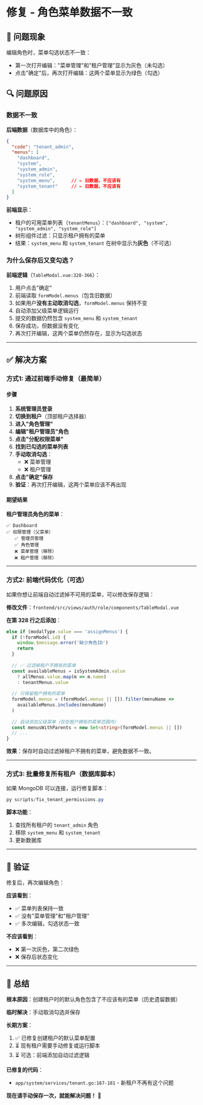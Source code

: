 # 修复 - 角色菜单数据不一致

## 🐛 问题现象

编辑角色时，菜单勾选状态不一致：
- 第一次打开编辑："菜单管理"和"租户管理"显示为灰色（未勾选）
- 点击"确定"后，再次打开编辑：这两个菜单显示为绿色（勾选）

## 🔍 问题原因

### 数据不一致

**后端数据**（数据库中的角色）：
```json
{
  "code": "tenant_admin",
  "menus": [
    "dashboard",
    "system",
    "system_admin",
    "system_role",
    "system_menu",      // ← 旧数据，不应该有
    "system_tenant"     // ← 旧数据，不应该有
  ]
}
```

**前端显示**：
- 租户的可用菜单列表（`tenantMenus`）：`["dashboard", "system", "system_admin", "system_role"]`
- 树形组件过滤：只显示租户拥有的菜单
- 结果：`system_menu` 和 `system_tenant` 在树中显示为**灰色**（不可选）

### 为什么保存后又变勾选？

**前端逻辑**（`TableModal.vue:328-366`）：

1. 用户点击"确定"
2. 前端读取 `formModel.menus`（包含旧数据）
3. 如果用户**没有主动取消勾选**，`formModel.menus` 保持不变
4. 自动添加父级菜单逻辑运行
5. 提交的数据仍然包含 `system_menu` 和 `system_tenant`
6. 保存成功，但数据没有变化
7. 再次打开编辑，这两个菜单仍然存在，显示为勾选状态

---

## ✅ 解决方案

### 方式1: 通过前端手动修复（最简单）

#### 步骤

1. **系统管理员登录**
2. **切换到租户**（顶部租户选择器）
3. **进入"角色管理"**
4. **编辑"租户管理员"角色**
5. **点击"分配权限菜单"**
6. **找到已勾选的菜单列表**
7. **手动取消勾选**：
   - ❌ 菜单管理
   - ❌ 租户管理
8. **点击"确定"保存**
9. **验证**：再次打开编辑，这两个菜单应该不再出现

#### 期望结果

**租户管理员角色的菜单**：
```
✅ Dashboard
✅ 权限管理（父菜单）
   ✅ 管理员管理
   ✅ 角色管理
   ❌ 菜单管理（移除）
   ❌ 租户管理（移除）
```

---

### 方式2: 前端代码优化（可选）

如果你想让前端自动过滤掉不可用的菜单，可以修改保存逻辑：

**修改文件**：`frontend/src/views/auth/role/components/TableModal.vue`

**在第 328 行之后添加**：

```typescript
else if (modalType.value === 'assignMenus') {
  if (!formModel.id) {
    window.$message.error('缺少角色ID')
    return
  }
  
  // ✅ 过滤掉租户不拥有的菜单
  const availableMenus = isSystemAdmin.value 
    ? allMenus.value.map(m => m.name)
    : tenantMenus.value
  
  // 只保留租户拥有的菜单
  formModel.menus = (formModel.menus || []).filter(menuName => 
    availableMenus.includes(menuName)
  )
  
  // 自动添加父级菜单（仅在租户拥有的菜单范围内）
  const menusWithParents = new Set<string>(formModel.menus || [])
  // ...
}
```

**效果**：保存时自动过滤掉租户不拥有的菜单，避免数据不一致。

---

### 方式3: 批量修复所有租户（数据库脚本）

如果 MongoDB 可以连接，运行修复脚本：

```powershell
py scripts/fix_tenant_permissions.py
```

**脚本功能**：
1. 查找所有租户的 `tenant_admin` 角色
2. 移除 `system_menu` 和 `system_tenant`
3. 更新数据库

---

## 🎯 验证

修复后，再次编辑角色：

**应该看到**：
- ✅ 菜单列表保持一致
- ✅ 没有"菜单管理"和"租户管理"
- ✅ 多次编辑，勾选状态一致

**不应该看到**：
- ❌ 第一次灰色，第二次绿色
- ❌ 保存后状态变化

---

## 📝 总结

**根本原因**：创建租户时的默认角色包含了不应该有的菜单（历史遗留数据）

**临时解决**：手动取消勾选并保存

**长期方案**：
1. ✅ 已修复创建租户的默认菜单配置
2. ⏳ 现有租户需要手动修复或运行脚本
3. ⏳ 可选：前端添加自动过滤逻辑

**已修复的代码**：
- `app/system/services/tenant.go:167-181` - 新租户不再有这个问题

**现在请手动保存一次，就能解决问题！** 🎉
